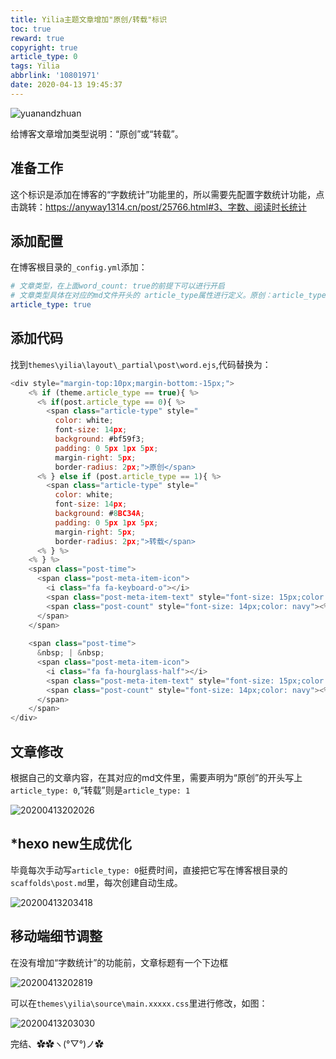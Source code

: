 ```yaml
---
title: Yilia主题文章增加"原创/转载"标识
toc: true
reward: true
copyright: true
article_type: 0
tags: Yilia
abbrlink: '10801971'
date: 2020-04-13 19:45:37
---
```


![yuanandzhuan](https://cdn.anyway1314.cn/imageyuanandzhuan.jpg)

给博客文章增加类型说明：“原创”或“转载”。
<!-- more -->
## 准备工作
这个标识是添加在博客的“字数统计”功能里的，所以需要先配置字数统计功能，点击跳转：<https://anyway1314.cn/post/25766.html#3、字数、阅读时长统计>
## 添加配置
在博客根目录的`_config.yml`添加：

``` yml
# 文章类型，在上面word_count: true的前提下可以进行开启
# 文章类型具体在对应的md文件开头的 article_type属性进行定义。原创：article_type:0 ，，转载：article_type:1 :
article_type: true
```
## 添加代码
找到`themes\yilia\layout\_partial\post\word.ejs`,代码替换为：
``` js
<div style="margin-top:10px;margin-bottom:-15px;">
    <% if (theme.article_type == true){ %>
      <% if(post.article_type == 0){ %>
        <span class="article-type" style="
          color: white;
          font-size: 14px;
          background: #bf59f3;
          padding: 0 5px 1px 5px;
          margin-right: 5px;
          border-radius: 2px;">原创</span>
      <% } else if (post.article_type == 1){ %>
        <span class="article-type" style="
          color: white;
          font-size: 14px;
          background: #8BC34A;
          padding: 0 5px 1px 5px;
          margin-right: 5px;
          border-radius: 2px;">转载</span>
      <% } %>
    <% } %>
    <span class="post-time">
      <span class="post-meta-item-icon">
        <i class="fa fa-keyboard-o"></i>
        <span class="post-meta-item-text" style="font-size: 15px;color: navy">  字数统计: </span>
        <span class="post-count" style="font-size: 14px;color: navy"><%= wordcount(post.content) %></span>
      </span>
    </span>
    
    <span class="post-time">
      &nbsp; | &nbsp;
      <span class="post-meta-item-icon">
        <i class="fa fa-hourglass-half"></i>
        <span class="post-meta-item-text" style="font-size: 15px;color: navy">  阅读时长: </span>
        <span class="post-count" style="font-size: 14px;color: navy"><%= min2read(post.content) %>分</span>
      </span>
    </span>
</div>
```
## 文章修改
根据自己的文章内容，在其对应的md文件里，需要声明为“原创”的开头写上`article_type: 0`,“转载”则是`article_type: 1`  

![20200413202026](https://cdn.anyway1314.cn/image20200413202026.png)

## *hexo new生成优化
毕竟每次手动写`article_type: 0`挺费时间，直接把它写在博客根目录的`scaffolds\post.md`里，每次创建自动生成。

![20200413203418](https://cdn.anyway1314.cn/image20200413203418.png)

## 移动端细节调整
在没有增加“字数统计”的功能前，文章标题有一个下边框

![20200413202819](https://cdn.anyway1314.cn/image20200413202819.png)

可以在`themes\yilia\source\main.xxxxx.css`里进行修改，如图：

![20200413203030](https://cdn.anyway1314.cn/image20200413203030.png)

完结、✿✿ヽ(°▽°)ノ✿